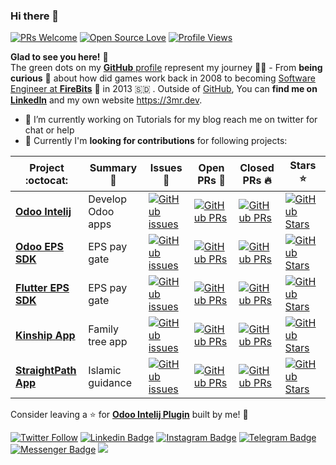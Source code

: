 ### Hi there 👋
[![PRs Welcome](https://img.shields.io/badge/PRs-welcome-brightgreen.svg?style=flat&logo=github)](https://github.com/3mrdev) 
[![Open Source Love](https://badges.frapsoft.com/os/v2/open-source.svg?v=103)](https://github.com/3mrdev)
[![Profile Views](https://komarev.com/ghpvc/?username=3mrdev&color=blue)](https://github.com/3mrdev) 

**Glad to see you here!** :star_struck: <br> The green dots on my [**GitHub** profile](https://github.com/3mrdev?tab=repositories) represent my journey :running_man: - From **being curious** :thinking: about how did games work back in 2008 to becoming [Software Engineer at **FireBits**](https://tut.3mr.dev/featured/firebitsstory/) :dart: in 2013 🇸🇩 . Outside of [GitHub](https://github.com/3mrdev/), You can **find me on [LinkedIn](https://www.linkedin.com/in/3mrdev/)** and my own website <a href="https://3mr.dev">https://3mr.dev</a>. 

- 🔭 I’m currently working on Tutorials for my blog reach me on twitter for chat or help
- 👯 Currently I'm **looking for contributions** for following projects:


|      Project :octocat:   |     Summary :dart:   |     Issues :bug:   | Open PRs :bell:  | Closed PRs :fire:  | Stars :star: |
|-------------|-------------------|-------------------|---|---|---|
| [**Odoo Intelij**](https://github.com/firebitsnet/odoo-intellij) | Develop Odoo apps | [![GitHub issues](https://img.shields.io/github/issues/firebitsnet/odoo-intellij?color=green&logo=github&style=flat)](https://github.com/firebitsnet/odoo-intellij/issues) | [![GitHub PRs](https://img.shields.io/github/issues-pr/firebitsnet/odoo-intellij?style=flat&logo=github)](https://github.com/firebitsnet/odoo-intellij/pulls)  | [![GitHub PRs](https://img.shields.io/github/issues-pr-closed/firebitsnet/odoo-intellij?style=flat&color=critical&logo=github)](https://github.com/firebitsnet/odoo-intellij/pulls?q=is%3Apr+is%3Aclosed)  | [![GitHub Stars](https://img.shields.io/github/stars/firebitsnet/odoo-intellij?logo=github&style=flat)](https://github.com/firebitsnet/odoo-intellij/stars) |
| [**Odoo EPS SDK**](https://github.com/firebitsnet/odoo_ebs/) | EPS pay gate | [![GitHub issues](https://img.shields.io/github/issues/firebitsnet/odoo_ebs?color=green&logo=github&style=flat)](https://github.com/firebitsnet/odoo_ebs/issues) | [![GitHub PRs](https://img.shields.io/github/issues-pr/firebitsnet/odoo_ebs?style=flat&logo=github)](https://github.com/firebitsnet/odoo_ebs/pulls)  | [![GitHub PRs](https://img.shields.io/github/issues-pr-closed/firebitsnet/odoo_ebs?style=flat&color=critical&logo=github)](https://github.com/firebitsnet/odoo_ebs/pulls?q=is%3Apr+is%3Aclosed)   | [![GitHub Stars](https://img.shields.io/github/stars/firebitsnet/odoo_ebs?logo=github&style=flat)](https://github.com/firebitsnet/odoo_ebs/stars) |
| [**Flutter EPS SDK**](https://github.com/firebitsnet/flutter_ebs/) | EPS pay gate | [![GitHub issues](https://img.shields.io/github/issues/firebitsnet/flutter_ebs?color=green&logo=github&style=flat)](https://github.com/firebitsnet/flutter_ebs/issues) | [![GitHub PRs](https://img.shields.io/github/issues-pr/firebitsnet/flutter_ebs?style=flat&logo=github)](https://github.com/firebitsnet/flutter_ebs/pulls)  | [![GitHub PRs](https://img.shields.io/github/issues-pr-closed/firebitsnet/flutter_ebs?style=flat&color=critical&logo=github)](https://github.com/firebitsnet/flutter_ebs/pulls?q=is%3Apr+is%3Aclosed)   | [![GitHub Stars](https://img.shields.io/github/stars/firebitsnet/flutter_ebs?logo=github&style=flat)](https://github.com/firebitsnet/flutter_ebs/stars) |
| [**Kinship App**](https://github.com/3mrdev/kinship/) | Family tree app | [![GitHub issues](https://img.shields.io/github/issues/3mrdev/kinship?color=green&logo=github&style=flat)](https://github.com/3mrdev/kinship/issues) | [![GitHub PRs](https://img.shields.io/github/issues-pr/3mrdev/kinship?style=flat&logo=github)](https://github.com/3mrdev/kinship/pulls)  | [![GitHub PRs](https://img.shields.io/github/issues-pr-closed/3mrdev/kinship?style=flat&color=critical&logo=github)](https://github.com/3mrdev/kinship/pulls?q=is%3Apr+is%3Aclosed)   | [![GitHub Stars](https://img.shields.io/github/stars/3mrdev/kinship?logo=github&style=flat)](https://github.com/3mrdev/kinship/stars) |
| [**StraightPath App**](https://github.com/3mrdev/straight_path/) | Islamic guidance | [![GitHub issues](https://img.shields.io/github/issues/3mrdev/straight_path?color=green&logo=github&style=flat)](https://github.com/3mrdev/straight_path/issues) | [![GitHub PRs](https://img.shields.io/github/issues-pr/3mrdev/straight_path?style=flat&logo=github)](https://github.com/3mrdev/straight_path/pulls)  | [![GitHub PRs](https://img.shields.io/github/issues-pr-closed/3mrdev/straight_path?style=flat&color=critical&logo=github)](https://github.com/3mrdev/straight_path/pulls?q=is%3Apr+is%3Aclosed)   | [![GitHub Stars](https://img.shields.io/github/stars/3mrdev/straight_path?logo=github&style=flat)](https://github.com/3mrdev/straight_path/stars) |

Consider leaving a :star: for **[Odoo Intelij Plugin](https://github.com/firebitsnet/odoo-intellij/)** built by me! :hugs: <br>


[![Twitter Follow](https://img.shields.io/twitter/follow/3mrdev?style=social)](https://twitter.com/3mrdev)
[![Linkedin Badge](https://img.shields.io/badge/-3mrdev-blue?style=social&logo=Linkedin&logoColor=blue&link=https://www.linkedin.com/in/3mrdev/)](https://www.linkedin.com/in/3mrdev/) 
[![Instagram Badge](https://img.shields.io/badge/-3mrdev-blue?style=social&logo=Instagram&link=https://www.instagram.com/3mrdevs/)](https://www.instagram.com/3mrdevs/)
[![Telegram Badge](https://img.shields.io/badge/-@3mrdev-0088CC?style=flat&logo=Telegram&logoColor=white)](https://t.me/amrabdalkrim "Contact on Telegram")
[![Messenger Badge](https://img.shields.io/badge/-Messenger-0078FF?style=flat&logo=Messenger&logoColor=white)](https://m.me/3mrdevs "Connect on Facebook")
<a href="https://www.youtube.com/wizmoori"><img src="https://img.shields.io/badge/youtube-%23FF0000?style=flat&logo=youtube&logoColor=white"/></a>

<!--
**3mrdev/3mrdev** is a ✨ _special_ ✨ repository because its `README.md` (this file) appears on your GitHub profile.

Here are some ideas to get you started:

- 🔭 I’m currently working on ...
- 🌱 I’m currently learning ...
- 👯 I’m looking to collaborate on ...
- 🤔 I’m looking for help with ...
- 💬 Ask me about ...
- 📫 How to reach me: ...
- 😄 Pronouns: ...
- ⚡ Fun fact: ...
-->
